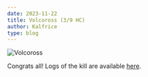 ```yaml
---
date: 2023-11-22
title: Volcoross (3/9 HC)
author: Kalfrice
type: blog
---
```


![Volcoross](/posts/2023-11-22-volcoross/volcoross.jpg)

Congrats all! Logs of the kill are available [here](https://www.warcraftlogs.com/reports/nfamA64TLxpGq9c2#fight=50).

<!--more-->
